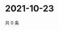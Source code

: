 # 2021-10-23

共 0 条

<!-- BEGIN -->
<!-- 最后更新时间 Sat Oct 23 2021 04:15:47 GMT+0800 (China Standard Time) -->

<!-- END -->
